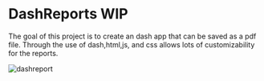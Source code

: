 # DashReports WIP
The goal of this project is to create an dash app that can be saved as a pdf file.
Through the use of dash,html,js, and css allows lots of customizability for the reports.

![dashreport](https://user-images.githubusercontent.com/102834451/226150659-55942f54-9021-4c85-abc4-2b9247f831a9.gif)
